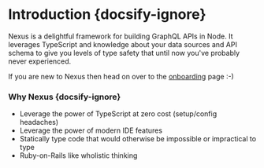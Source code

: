 # Introduction {docsify-ignore}

<p class='NextIs Note'></p>

Nexus is a delightful framework for building GraphQL APIs in Node. It leverages TypeScript and knowledge about your data sources and API schema to give you levels of type safety that until now you've probably never experienced.

If you are new to Nexus then head on over to the [onboarding](/getting-started/onboarding) page :-)

### Why Nexus {docsify-ignore}

- Leverage the power of TypeScript at zero cost (setup/config headaches)
- Leverage the power of modern IDE features
- Statically type code that would otherwise be impossible or impractical to type
- Ruby-on-Rails like wholistic thinking
